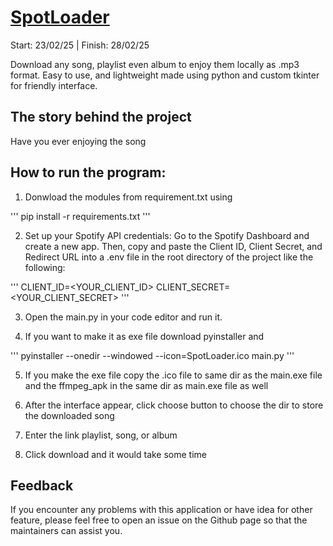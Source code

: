 # [SpotLoader](https://github.com/YandLim/SpotLoader)
Start: 23/02/25  |  Finish: 28/02/25

Download any song, playlist even album to enjoy them locally as .mp3 format.
Easy to use, and lightweight made using python and custom tkinter for friendly interface.

## The story behind the project
Have you ever enjoying the song 

## How to run the program:
1. Donwload the modules from requirement.txt using

'''
pip install -r requirements.txt
'''

2. Set up your Spotify API credentials: Go to the Spotify Dashboard and create a new app. Then, copy and paste the Client ID, Client Secret, and Redirect URL into a .env file in the root directory of the project like the following:

'''
CLIENT_ID=<YOUR_CLIENT_ID> CLIENT_SECRET=<YOUR_CLIENT_SECRET>
'''

3. Open the main.py in your code editor and run it.

4. If you want to make it as exe file download pyinstaller and

'''
pyinstaller --onedir --windowed --icon=SpotLoader.ico main.py
'''

5. If you make the exe file copy the .ico file to same dir as the main.exe file and the ffmpeg_apk in the same dir as main.exe file as well

6. After the interface appear, click choose button to choose the dir to store the downloaded song
    
7. Enter the link playlist, song, or album
   
8. Click download and it would take some time

## Feedback
If you encounter any problems with this application or have idea for other feature, please feel free to open an issue on the Github page so that the maintainers can assist you.
